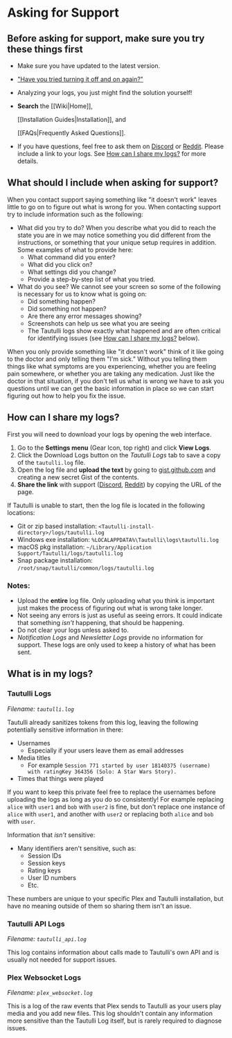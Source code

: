 # Asking for Support

## Before asking for support, make sure you try these things first

* Make sure you have updated to the latest version. 
* ["Have you tried turning it off and on again?"](https://www.youtube.com/watch?v=nn2FB1P_Mn8)
* Analyzing your logs, you just might find the solution yourself!
* **Search** the \[\[Wiki\|Home\]\], 

  \[\[Installation Guides\|Installation\]\], and 

  \[\[FAQs\|Frequently Asked Questions\]\].

* If you have questions, feel free to ask them on [Discord](https://tautulli.com/discord) or [Reddit](https://www.reddit.com/r/Tautulli). Please include a link to your logs. See [How can I share my logs?](asking-for-support.md#how-can-i-share-my-logs) for more details. 

## What should I include when asking for support?

When you contact support saying something like "it doesn't work" leaves little to go on to figure out what is wrong for you. When contacting support try to include information such as the following:

* What did you try to do? When you describe what you did to reach the state you are in we may notice something you did different from the instructions, or something that your unique setup requires in addition. Some examples of what to provide here:
  * What command did you enter?
  * What did you click on?
  * What settings did you change?
  * Provide a step-by-step list of what you tried.
* What do you see? We cannot see your screen so some of the following is necessary for us to know what is going on:
  * Did something happen?
  * Did something not happen?
  * Are there any error messages showing?
  * Screenshots can help us see what you are seeing
  * The Tautulli logs show exactly what happened and are often critical for identifying issues \(see [How can I share my logs?](asking-for-support.md#how-can-i-share-my-logs) below\).

When you only provide something like "it doesn't work" think of it like going to the doctor and only telling them "I'm sick." Without you telling them things like what symptoms are you experiencing, whether you are feeling pain somewhere, or whether you are taking any medication. Just like the doctor in that situation, if you don't tell us what is wrong we have to ask you questions until we can get the basic information in place so we can start figuring out how to help you fix the issue.

## How can I share my logs?

First you will need to download your logs by opening the web interface.

1. Go to the **Settings menu** \(Gear Icon, top right\) and click **View Logs**.
2. Click the Download Logs button on the _Tautulli Logs_ tab to save a copy of the `tautulli.log` file.
3. Open the log file and **upload the text** by going to [gist.github.com](https://gist.github.com/) and creating a new secret Gist of the contents.
4. **Share the link** with support \([Discord](https://tautulli.com/discord), [Reddit](https://www.reddit.com/r/Tautulli)\) by copying the URL of the page.

If Tautulli is unable to start, then the log file is located in the following locations:

* Git or zip based installation: `<Tautulli-install-directory>/logs/tautulli.log`
* Windows exe installation: `%LOCALAPPDATA%\Tautulli\logs\tautulli.log`
* macOS pkg installation: `~/Library/Application Support/Tautulli/logs/tautulli.log`
* Snap package installation: `/root/snap/tautulli/common/logs/tautulli.log`

### Notes:

* Upload the **entire** log file. Only uploading what you think is important just makes the process of figuring out what is wrong take longer.
* Not seeing any errors is just as useful as seeing errors. It could indicate that something _isn't_ happening, that should be happening.
* Do not clear your logs unless asked to.
* _Notification Logs_ and _Newsletter Logs_ provide no information for support. These logs are only used to keep a history of what has been sent.

## What is in my logs?

### Tautulli Logs

_Filename: `tautulli.log`_

Tautulli already sanitizes tokens from this log, leaving the following potentially sensitive information in there:

* Usernames
  * Especially if your users leave them as email addresses
* Media titles
  * For example `Session 771 started by user 18140375 (username) with ratingKey 364356 (Solo: A Star Wars Story).`
* Times that things were played

If you want to keep this private feel free to replace the usernames before uploading the logs as long as you do so consistently! For example replacing `alice` with `user1` and `bob` with `user2` is fine, but don't replace one instance of `alice` with `user1`, and another with `user2` or replacing both `alice` and `bob` with `user`.

Information that _isn't_ sensitive:

* Many identifiers aren't sensitive, such as:
  * Session IDs
  * Session keys
  * Rating keys
  * User ID numbers
  * Etc.

These numbers are unique to your specific Plex and Tautulli installation, but have no meaning outside of them so sharing them isn't an issue.

### Tautulli API Logs

_Filename: `tautulli_api.log`_

This log contains information about calls made to Tautulli's own API and is usually not needed for support issues.

### Plex Websocket Logs

_Filename: `plex_websocket.log`_

This is a log of the raw events that Plex sends to Tautulli as your users play media and you add new files. This log shouldn't contain any information more sensitive than the Tautulli Log itself, but is rarely required to diagnose issues.

